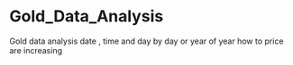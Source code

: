 # Gold_Data_Analysis
Gold data analysis date , time and day by day or year of year how to price are increasing
